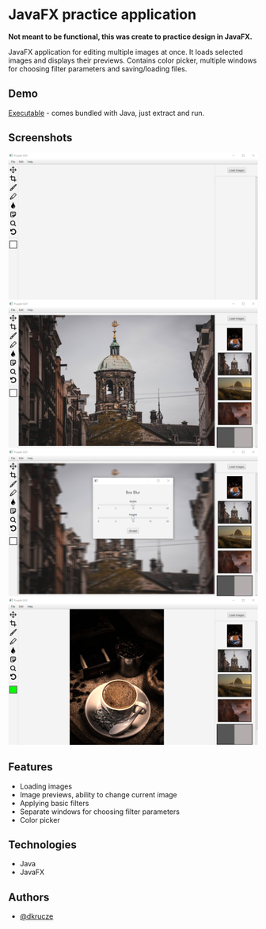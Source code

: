 
# JavaFX practice application

**Not meant to be functional, this was create to practice design in JavaFX.**

 JavaFX application for editing multiple images at once. It loads selected images and displays their previews. 
 Contains color picker, multiple windows for choosing filter parameters and saving/loading files.


## Demo

[Executable](https://drive.google.com/file/d/108GeN5FLw3typ-26MOzuYn7thvQdSXl4/view?usp=sharing) - comes bundled with Java, just extract and run.


## Screenshots

![App Screenshot](Screenshots/App1.png)
![App Screenshot](Screenshots/App2.png)
![App Screenshot](Screenshots/App3.png)
![App Screenshot](Screenshots/App4.png)


## Features

- Loading images
- Image previews, ability to change current image
- Applying basic filters
- Separate windows for choosing filter parameters
- Color picker


## Technologies

- Java
- JavaFX


## Authors

- [@dkrucze](https://github.com/TheKiromen)
